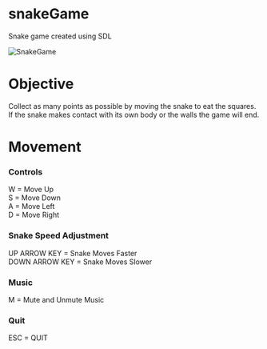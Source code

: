 # snakeGame
Snake game created using SDL

![SnakeGame](https://github.com/KhantivongJ/snakeGame/assets/68672801/029f7bee-88ae-48d5-86fd-6515a20f103b)

# Objective
Collect as many points as possible by moving the snake to eat the squares. If the snake makes contact with its own body or the walls the game will end.

# Movement

### Controls
W = Move Up  <br />
S = Move Down  <br />
A = Move Left  <br />
D = Move Right


### Snake Speed Adjustment
UP ARROW KEY = Snake Moves Faster  <br />
DOWN ARROW KEY = Snake Moves Slower

### Music 
M = Mute and Unmute Music

### Quit
ESC = QUIT
